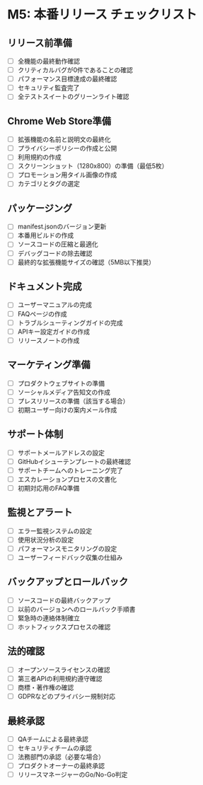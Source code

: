 # M5: 本番リリース チェックリスト

## リリース前準備
- [ ] 全機能の最終動作確認
- [ ] クリティカルバグが0件であることの確認
- [ ] パフォーマンス目標達成の最終確認
- [ ] セキュリティ監査完了
- [ ] 全テストスイートのグリーンライト確認

## Chrome Web Store準備
- [ ] 拡張機能の名前と説明文の最終化
- [ ] プライバシーポリシーの作成と公開
- [ ] 利用規約の作成
- [ ] スクリーンショット（1280x800）の準備（最低5枚）
- [ ] プロモーション用タイル画像の作成
- [ ] カテゴリとタグの選定

## パッケージング
- [ ] manifest.jsonのバージョン更新
- [ ] 本番用ビルドの作成
- [ ] ソースコードの圧縮と最適化
- [ ] デバッグコードの除去確認
- [ ] 最終的な拡張機能サイズの確認（5MB以下推奨）

## ドキュメント完成
- [ ] ユーザーマニュアルの完成
- [ ] FAQページの作成
- [ ] トラブルシューティングガイドの完成
- [ ] APIキー設定ガイドの作成
- [ ] リリースノートの作成

## マーケティング準備
- [ ] プロダクトウェブサイトの準備
- [ ] ソーシャルメディア告知文の作成
- [ ] プレスリリースの準備（該当する場合）
- [ ] 初期ユーザー向けの案内メール作成

## サポート体制
- [ ] サポートメールアドレスの設定
- [ ] GitHubイシューテンプレートの最終確認
- [ ] サポートチームへのトレーニング完了
- [ ] エスカレーションプロセスの文書化
- [ ] 初期対応用のFAQ準備

## 監視とアラート
- [ ] エラー監視システムの設定
- [ ] 使用状況分析の設定
- [ ] パフォーマンスモニタリングの設定
- [ ] ユーザーフィードバック収集の仕組み

## バックアップとロールバック
- [ ] ソースコードの最終バックアップ
- [ ] 以前のバージョンへのロールバック手順書
- [ ] 緊急時の連絡体制確立
- [ ] ホットフィックスプロセスの確認

## 法的確認
- [ ] オープンソースライセンスの確認
- [ ] 第三者APIの利用規約遵守確認
- [ ] 商標・著作権の確認
- [ ] GDPRなどのプライバシー規制対応

## 最終承認
- [ ] QAチームによる最終承認
- [ ] セキュリティチームの承認
- [ ] 法務部門の承認（必要な場合）
- [ ] プロダクトオーナーの最終承認
- [ ] リリースマネージャーのGo/No-Go判定